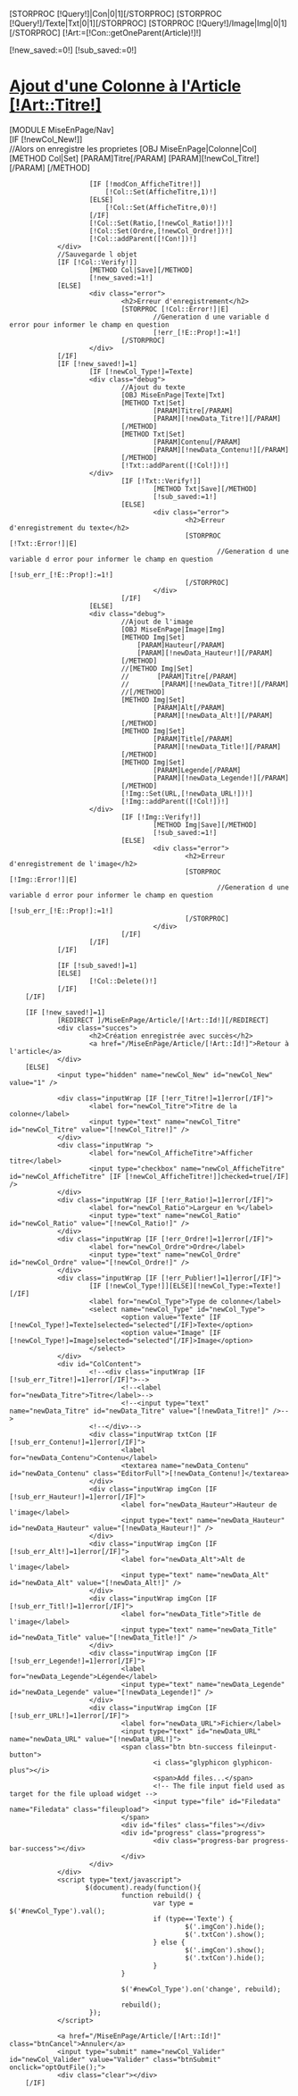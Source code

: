 [STORPROC [!Query!]|Con|0|1][/STORPROC]
[STORPROC [!Query!]/Texte|Txt|0|1][/STORPROC]
[STORPROC [!Query!]/Image|Img|0|1][/STORPROC]
[!Art:=[!Con::getOneParent(Article)!]!]

[!new_saved:=0!]
[!sub_saved:=0!]

<a href="/MiseEnPage/Article/[!Art::Id!]" title="Retour à la catégorie" id="ModTitle">
	<h1><span class="glyphicon glyphicon-share-alt"> </span> Ajout d'une Colonne à l'Article <span id="objName">[!Art::Titre!]</span></h1>
</a>
<div id="ModNav">
	[MODULE MiseEnPage/Nav]
</div>
<div id="ModContainer">
        [IF [!newCol_New!]]
                <div class="debug">
                        //Alors on enregistre les proprietes
                        [OBJ MiseEnPage|Colonne|Col]
                        [METHOD Col|Set]
                                [PARAM]Titre[/PARAM]
                                [PARAM][!newCol_Titre!][/PARAM]
                        [/METHOD]

                        [IF [!modCon_AfficheTitre!]]
                            [!Col::Set(AfficheTitre,1)!]
                        [ELSE]
                            [!Col::Set(AfficheTitre,0)!]
                        [/IF]
                        [!Col::Set(Ratio,[!newCol_Ratio!])!]
                        [!Col::Set(Ordre,[!newCol_Ordre!])!]
                        [!Col::addParent([!Con!])!]
                </div>
                //Sauvegarde l objet
                [IF [!Col::Verify!]]
                        [METHOD Col|Save][/METHOD]
                        [!new_saved:=1!]
                [ELSE]
                        <div class="error">
                                <h2>Erreur d'enregistrement</h2>
                                [STORPROC [!Col::Error!]|E]
                                        //Generation d une variable d error pour informer le champ en question
                                        [!err_[!E::Prop!]:=1!]
                                [/STORPROC]
                        </div>		
                [/IF]
                [IF [!new_saved!]=1]
                        [IF [!newCol_Type!]=Texte]
                        <div class="debug">                      
                                //Ajout du texte
                                [OBJ MiseEnPage|Texte|Txt]
                                [METHOD Txt|Set]
                                        [PARAM]Titre[/PARAM]
                                        [PARAM][!newData_Titre!][/PARAM]
                                [/METHOD]
                                [METHOD Txt|Set]
                                        [PARAM]Contenu[/PARAM]
                                        [PARAM][!newData_Contenu!][/PARAM]
                                [/METHOD]
                                [!Txt::addParent([!Col!])!]
                        </div>        
                                [IF [!Txt::Verify!]]
                                        [METHOD Txt|Save][/METHOD]
                                        [!sub_saved:=1!]
                                [ELSE]
                                        <div class="error">
                                                <h2>Erreur d'enregistrement du texte</h2>
                                                [STORPROC [!Txt::Error!]|E]
                                                        //Generation d une variable d error pour informer le champ en question
                                                        [!sub_err_[!E::Prop!]:=1!]
                                                [/STORPROC]
                                        </div>		
                                [/IF]
                        [ELSE]
                        <div class="debug">
                                //Ajout de l'image
                                [OBJ MiseEnPage|Image|Img]
                                [METHOD Img|Set]
                                    [PARAM]Hauteur[/PARAM]
                                    [PARAM][!newData_Hauteur!][/PARAM]
                                [/METHOD]
                                //[METHOD Img|Set]
                                //       [PARAM]Titre[/PARAM]
                                //        [PARAM][!newData_Titre!][/PARAM]
                                //[/METHOD]
                                [METHOD Img|Set]
                                        [PARAM]Alt[/PARAM]
                                        [PARAM][!newData_Alt!][/PARAM]
                                [/METHOD]
                                [METHOD Img|Set]
                                        [PARAM]Title[/PARAM]
                                        [PARAM][!newData_Title!][/PARAM]
                                [/METHOD]
                                [METHOD Img|Set]
                                        [PARAM]Legende[/PARAM]
                                        [PARAM][!newData_Legende!][/PARAM]
                                [/METHOD]
                                [!Img::Set(URL,[!newData_URL!])!]
                                [!Img::addParent([!Col!])!]
                        </div>
                                [IF [!Img::Verify!]]
                                        [METHOD Img|Save][/METHOD]
                                        [!sub_saved:=1!]
                                [ELSE]
                                        <div class="error">
                                                <h2>Erreur d'enregistrement de l'image</h2>
                                                [STORPROC [!Img::Error!]|E]
                                                        //Generation d une variable d error pour informer le champ en question
                                                        [!sub_err_[!E::Prop!]:=1!]
                                                [/STORPROC]
                                        </div>		
                                [/IF]
                        [/IF]
                [/IF]
                
                [IF [!sub_saved!]=1]
                [ELSE]
                        [!Col::Delete()!]
                [/IF]
        [/IF]
        
        [IF [!new_saved!]=1]
                [REDIRECT ]/MiseEnPage/Article/[!Art::Id!][/REDIRECT]
                <div class="succes">
                        <h2>Création enregistrée avec succès</h2>
                        <a href="/MiseEnPage/Article/[!Art::Id!]">Retour à l'article</a>
                </div>
        [ELSE]
                <input type="hidden" name="newCol_New" id="newCol_New" value="1" />
                
                <div class="inputWrap [IF [!err_Titre!]=1]error[/IF]">
                        <label for="newCol_Titre">Titre de la colonne</label>
                        <input type="text" name="newCol_Titre" id="newCol_Titre" value="[!newCol_Titre!]" />
                </div>
                <div class="inputWrap ">
                        <label for="newCol_AfficheTitre">Afficher titre</label>
                        <input type="checkbox" name="newCol_AfficheTitre" id="newCol_AfficheTitre" [IF [!newCol_AfficheTitre!]]checked=true[/IF] />
                </div>
                <div class="inputWrap [IF [!err_Ratio!]=1]error[/IF]">
                        <label for="newCol_Ratio">Largeur en %</label>
                        <input type="text" name="newCol_Ratio" id="newCol_Ratio" value="[!newCol_Ratio!]" />
                </div>
                <div class="inputWrap [IF [!err_Ordre!]=1]error[/IF]">
                        <label for="newCol_Ordre">Ordre</label>
                        <input type="text" name="newCol_Ordre" id="newCol_Ordre" value="[!newCol_Ordre!]" />
                </div>
                <div class="inputWrap [IF [!err_Publier!]=1]error[/IF]">
                        [IF [!newCol_Type!]][ELSE][!newCol_Type:=Texte!][/IF]
                        <label for="newCol_Type">Type de colonne</label>
                        <select name="newCol_Type" id="newCol_Type">
                                <option value="Texte" [IF [!newCol_Type!]=Texte]selected="selected"[/IF]>Texte</option>
                                <option value="Image" [IF [!newCol_Type!]=Image]selected="selected"[/IF]>Image</option>
                        </select>
                </div>
                <div id="ColContent">
                        <!--<div class="inputWrap [IF [!sub_err_Titre!]=1]error[/IF]">-->
                                <!--<label for="newData_Titre">Titre</label>-->
                                <!--<input type="text" name="newData_Titre" id="newData_Titre" value="[!newData_Titre!]" />-->
                        <!--</div>-->
                        <div class="inputWrap txtCon [IF [!sub_err_Contenu!]=1]error[/IF]">
                                <label for="newData_Contenu">Contenu</label>
                                <textarea name="newData_Contenu" id="newData_Contenu" class="EditorFull">[!newData_Contenu!]</textarea>
                        </div>
                        <div class="inputWrap imgCon [IF [!sub_err_Hauteur!]=1]error[/IF]">
                                <label for="newData_Hauteur">Hauteur de l'image</label>
                                <input type="text" name="newData_Hauteur" id="newData_Hauteur" value="[!newData_Hauteur!]" />
                        </div>
                        <div class="inputWrap imgCon [IF [!sub_err_Alt!]=1]error[/IF]">
                                <label for="newData_Alt">Alt de l'image</label>
                                <input type="text" name="newData_Alt" id="newData_Alt" value="[!newData_Alt!]" />
                        </div>
                        <div class="inputWrap imgCon [IF [!sub_err_Titl!]=1]error[/IF]">
                                <label for="newData_Title">Title de l'image</label>
                                <input type="text" name="newData_Title" id="newData_Title" value="[!newData_Title!]" />
                        </div>
                        <div class="inputWrap imgCon [IF [!sub_err_Legende!]=1]error[/IF]">
                                <label for="newData_Legende">Légende</label>
                                <input type="text" name="newData_Legende" id="newData_Legende" value="[!newData_Legende!]" />
                        </div>
                        <div class="inputWrap imgCon [IF [!sub_err_URL!]=1]error[/IF]">
                                <label for="newData_URL">Fichier</label>
                                <input type="text" id="newData_URL" name="newData_URL" value="[!newData_URL!]">
                                <span class="btn btn-success fileinput-button">
                                        <i class="glyphicon glyphicon-plus"></i>
                                        <span>Add files...</span>
                                        <!-- The file input field used as target for the file upload widget -->
                                        <input type="file" id="Filedata" name="Filedata" class="fileupload">
                                </span>
                                <div id="files" class="files"></div>
                                <div id="progress" class="progress">
                                        <div class="progress-bar progress-bar-success"></div>
                                </div>
                        </div>
                </div>
                <script type="text/javascript">
                       $(document).ready(function(){
                                function rebuild() {
                                        var type = $('#newCol_Type').val();
                                        if (type=='Texte') {
                                                $('.imgCon').hide();
                                                $('.txtCon').show();
                                        } else {
                                                $('.imgCon').show();
                                                $('.txtCon').hide();
                                        }
                                }
                                
                                $('#newCol_Type').on('change', rebuild);
                                
                                rebuild();  
                        }); 
                </script>
        
                <a href="/MiseEnPage/Article/[!Art::Id!]" class="btnCancel">Annuler</a>
                <input type="submit" name="newCol_Valider" id="newCol_Valider" value="Valider" class="btnSubmit"  onclick="optOutFile();">
                <div class="clear"></div>
        [/IF]
</div>
